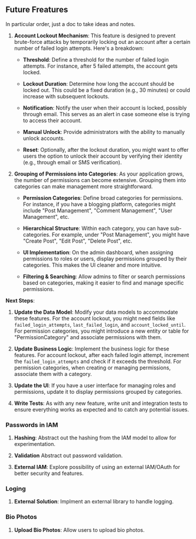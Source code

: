 ## Future Freatures

In particular order, just a doc to take ideas and notes.


1. **Account Lockout Mechanism**:
    This feature is designed to prevent brute-force attacks by temporarily locking out an account after a certain number of failed login attempts. Here's a breakdown:

    - **Threshold**: Define a threshold for the number of failed login attempts. For instance, after 5 failed attempts, the account gets locked.

    - **Lockout Duration**: Determine how long the account should be locked out. This could be a fixed duration (e.g., 30 minutes) or could increase with subsequent lockouts.

    - **Notification**: Notify the user when their account is locked, possibly through email. This serves as an alert in case someone else is trying to access their account.

    - **Manual Unlock**: Provide administrators with the ability to manually unlock accounts.

    - **Reset**: Optionally, after the lockout duration, you might want to offer users the option to unlock their account by verifying their identity (e.g., through email or SMS verification).

1. **Grouping of Permissions into Categories**:
    As your application grows, the number of permissions can become extensive. Grouping them into categories can make management more straightforward.

    - **Permission Categories**: Define broad categories for permissions. For instance, if you have a blogging platform, categories might include "Post Management", "Comment Management", "User Management", etc.

    - **Hierarchical Structure**: Within each category, you can have sub-categories. For example, under "Post Management", you might have "Create Post", "Edit Post", "Delete Post", etc.

    - **UI Implementation**: On the admin dashboard, when assigning permissions to roles or users, display permissions grouped by their categories. This makes the UI cleaner and more intuitive.

    - **Filtering & Searching**: Allow admins to filter or search permissions based on categories, making it easier to find and manage specific permissions.

**Next Steps**:
1. **Update the Data Model**: Modify your data models to accommodate these features. For the account lockout, you might need fields like `failed_login_attempts`, `last_failed_login`, and `account_locked_until`. For permission categories, you might introduce a new entity or table for "PermissionCategory" and associate permissions with them.

1. **Update Business Logic**: Implement the business logic for these features. For account lockout, after each failed login attempt, increment the `failed_login_attempts` and check if it exceeds the threshold. For permission categories, when creating or managing permissions, associate them with a category.

1. **Update the UI**: If you have a user interface for managing roles and permissions, update it to display permissions grouped by categories.

1. **Write Tests**: As with any new feature, write unit and integration tests to ensure everything works as expected and to catch any potential issues.

### Passwords in IAM

1. **Hashing**: Abstract out the hashing from the IAM model to allow for experimentation.

1. **Validation** Abstract out password validation.

1. **External IAM**: Explore possibility of using an external IAM/OAuth for better security and features.

### Loging

1. **External Solution**: Implment an external library to handle logging.

### Bio Photos

1. **Upload Bio Photos**: Allow users to upload bio photos.
